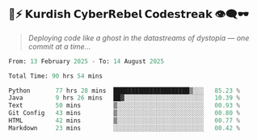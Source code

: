 ## 🧠⚡ 𝗞𝘂𝗿𝗱𝗶𝘀𝗵 𝗖𝘆𝗯𝗲𝗿𝗥𝗲𝗯𝗲𝗹 𝗖𝗼𝗱𝗲𝘀𝘁𝗿𝗲𝗮𝗸 👁️‍🗨️🕶️  
> *Deploying code like a ghost in the datastreams of dystopia — one commit at a time...*  

<!--START_SECTION:waka-->

```python
From: 13 February 2025 - To: 14 August 2025

Total Time: 90 hrs 54 mins

Python       77 hrs 28 mins  █████████████████████▒░░░   85.23 %
Java         9 hrs 26 mins   ██▓░░░░░░░░░░░░░░░░░░░░░░   10.39 %
Text         50 mins         ▒░░░░░░░░░░░░░░░░░░░░░░░░   00.93 %
Git Config   43 mins         ▒░░░░░░░░░░░░░░░░░░░░░░░░   00.80 %
HTML         42 mins         ▒░░░░░░░░░░░░░░░░░░░░░░░░   00.77 %
Markdown     23 mins         ░░░░░░░░░░░░░░░░░░░░░░░░░   00.42 %
```

<!--END_SECTION:waka-->
